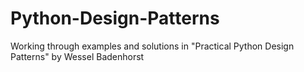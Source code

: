 # Python-Design-Patterns
Working through examples and solutions in "Practical Python Design Patterns" by Wessel Badenhorst
